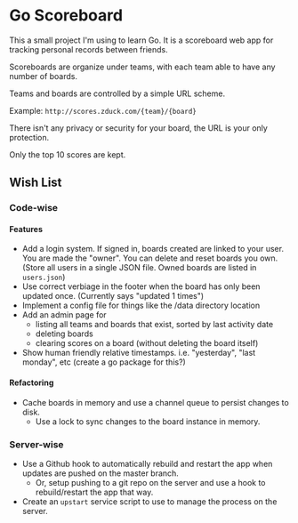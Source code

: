 # Go Scoreboard

This a small project I'm using to learn Go. It is a scoreboard web app
for tracking personal records between friends.

Scoreboards are organize under teams, with each team able to have
any number of boards.

Teams and boards are controlled by a simple URL scheme.

Example: `http://scores.zduck.com/{team}/{board}`

There isn't any privacy or security for your board, the URL
is your only protection.

Only the top 10 scores are kept.

## Wish List

### Code-wise

#### Features

* Add a login system. If signed in, boards created are linked to your user. You are made the "owner". You can delete and reset boards you own. (Store all users in a single JSON file. Owned boards are listed in `users.json`)
* Use correct verbiage in the footer when the board has only been updated once. (Currently says "updated 1 times")
* Implement a config file for things like the /data directory location
* Add an admin page for
	* listing all teams and boards that exist, sorted by last activity date
	* deleting boards
	* clearing scores on a board (without deleting the board itself)
* Show human friendly relative timestamps. i.e. "yesterday", "last monday", etc (create a go package for this?)

#### Refactoring

* Cache boards in memory and use a channel queue to persist changes to disk.
	* Use a lock to sync changes to the board instance in memory.

### Server-wise

* Use a Github hook to automatically rebuild and restart the app when updates are pushed on the master branch.
	* Or, setup pushing to a git repo on the server and use a hook to rebuild/restart the app that way.
* Create an `upstart` service script to use to manage the process on the server.